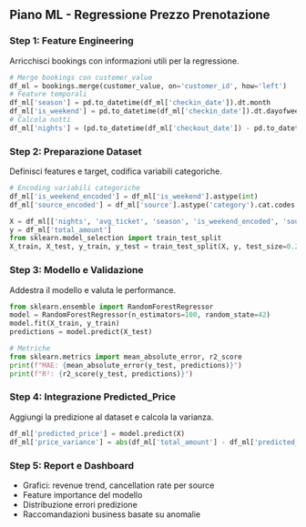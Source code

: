 




## Piano ML - Regressione Prezzo Prenotazione

### Step 1: Feature Engineering
Arricchisci bookings con informazioni utili per la regressione.
```python
# Merge bookings con customer_value
df_ml = bookings.merge(customer_value, on='customer_id', how='left')
# Feature temporali
df_ml['season'] = pd.to_datetime(df_ml['checkin_date']).dt.month
df_ml['is_weekend'] = pd.to_datetime(df_ml['checkin_date']).dt.dayofweek >= 5
# Calcola notti
df_ml['nights'] = (pd.to_datetime(df_ml['checkout_date']) - pd.to_datetime(df_ml['checkin_date'])).dt.days
```

### Step 2: Preparazione Dataset
Definisci features e target, codifica variabili categoriche.
```python
# Encoding variabili categoriche
df_ml['is_weekend_encoded'] = df_ml['is_weekend'].astype(int)
df_ml['source_encoded'] = df_ml['source'].astype('category').cat.codes

X = df_ml[['nights', 'avg_ticket', 'season', 'is_weekend_encoded', 'source_encoded']]
y = df_ml['total_amount']
from sklearn.model_selection import train_test_split
X_train, X_test, y_train, y_test = train_test_split(X, y, test_size=0.2, random_state=42)
```

### Step 3: Modello e Validazione
Addestra il modello e valuta le performance.
```python
from sklearn.ensemble import RandomForestRegressor
model = RandomForestRegressor(n_estimators=100, random_state=42)
model.fit(X_train, y_train)
predictions = model.predict(X_test)

# Metriche
from sklearn.metrics import mean_absolute_error, r2_score
print(f"MAE: {mean_absolute_error(y_test, predictions)}")
print(f"R²: {r2_score(y_test, predictions)}")
```

### Step 4: Integrazione Predicted_Price
Aggiungi la predizione al dataset e calcola la varianza.
```python
df_ml['predicted_price'] = model.predict(X)
df_ml['price_variance'] = abs(df_ml['total_amount'] - df_ml['predicted_price'])
```

### Step 5: Report e Dashboard
- Grafici: revenue trend, cancellation rate per source
- Feature importance del modello
- Distribuzione errori predizione
- Raccomandazioni business basate su anomalie